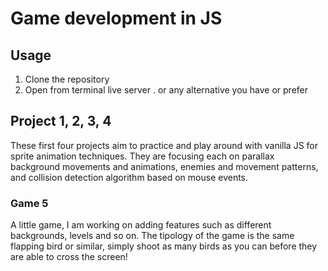 # Game development in JS 

## Usage
1. Clone the repository
2. Open from terminal live server . or any alternative you have or prefer

## Project 1, 2, 3, 4
These first four projects aim to practice and play around with vanilla JS for sprite animation techniques. They are focusing each on parallax background movements and animations, enemies and movement patterns, and collision detection algorithm based on mouse events. 

### Game 5 
A little game, I am working on adding features such as different backgrounds, levels and so on. 
The tipology of the game is the same flapping bird or similar, simply shoot as many birds as you can before they are able to cross the screen! 

